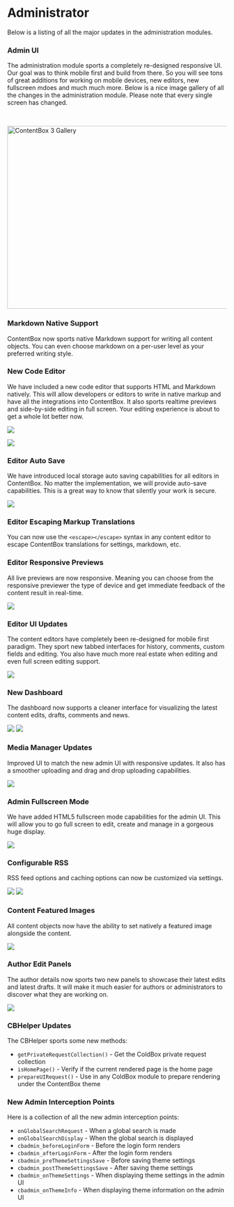 # Administrator

Below is a listing of all the major updates in the administration modules.

### Admin UI
The administration module sports a completely re-designed responsive UI.  Our goal was to think mobile first and build from there.  So you will see tons of great additions for working on mobile devices, new editors, new fullscreen mdoes and much much more.  Below is a nice image gallery of all the changes in the administration module.  Please note that every single screen has changed.

<br>

<a data-flickr-embed="true"  href="https://www.flickr.com/photos/143009820@N03/albums/72157668208952472" title="ContentBox 3 Gallery"><img src="https://farm8.staticflickr.com/7365/26985570222_f377c7f69c_z.jpg" width="640" height="419" alt="ContentBox 3 Gallery"></a><script async src="//embedr.flickr.com/assets/client-code.js" charset="utf-8"></script>



### Markdown Native Support
ContentBox now sports native Markdown support for writing all content objects.  You can even choose markdown on a per-user level as your preferred writing style.


### New Code Editor
We have included a new code editor that supports HTML and Markdown natively.  This will allow developers or editors to write in native markup and have all the integrations into ContentBox.  It also sports realtime previews and side-by-side editing in full screen.  Your editing experience is about to get a whole lot better now.

![](/images/code_editor.png)

![](/images/editor_sidebyside.png)


### Editor Auto Save
We have introduced local storage auto saving capabilities for all editors in ContentBox.  No matter the implementation, we will provide auto-save capabilities.  This is a great way to know that silently your work is secure.

![](/images/editor_autosave.png)


### Editor Escaping Markup Translations
You can now use the `<escape></escape>` syntax in any content editor to escape ContentBox translations for settings, markdown, etc.


### Editor Responsive Previews
All live previews are now responsive.  Meaning you can choose from the responsive previewer the type of device and get immediate feedback of the content result in real-time.


![](/images/responsive_previews.png)


### Editor UI Updates
The content editors have completely been re-designed for mobile first paradigm.  They sport new tabbed interfaces for history, comments, custom fields and editing.  You also have much more real estate when editing and even full screen editing support. 

![](/images/editor_tabs.png)


### New Dashboard
The dashboard now supports a cleaner interface for visualizing the latest content edits, drafts, comments and news.

![](/images/dashboard_tabs.png)
![](/images/dashboard_latest.png)


### Media Manager Updates
Improved UI to match the new admin UI with responsive updates.  It also has a smoother uploading and drag and drop uploading capabilities.

![](/images/mediamanager.png)



### Admin Fullscreen Mode
We have added HTML5 fullscreen mode capabilities for the admin UI.  This will allow you to go full screen to edit, create and manage in a gorgeous huge display.

![](/images/admin_topactions.png)


### Configurable RSS
RSS feed options and caching options can now be customized via settings.


![](/images/rss_options.png)
![](/images/rss_caching.png)


### Content Featured Images
All content objects now have the ability to set natively a featured image alongside the content.

![](/images/featured_image.png)



### Author Edit Panels
The author details now sports two new panels to showcase their latest edits and latest drafts.  It will make it much easier for authors or administrators to discover what they are working on.

![](/images/author_tabs.png)


### CBHelper Updates
The CBHelper sports some new methods:
* `getPrivateRequestCollection()` - Get the ColdBox private request collection
* `isHomePage()` - Verify if the current rendered page is the home page
* `prepareUIRequest()` - Use in any ColdBox module to prepare rendering under the ContentBox theme

### New Admin Interception Points
Here is a collection of all the new admin interception points:

* `onGlobalSearchRequest` - When a global search is made
* `onGlobalSearchDisplay` - When the global search is displayed
* `cbadmin_beforeLoginForm` - Before the login form renders
* `cbadmin_afterLoginForm` - After the login form renders
* `cbadmin_preThemeSettingsSave` - Before saving theme settings
* `cbadmin_postThemeSettingsSave` - After saving theme settings
* `cbadmin_onThemeSettings` - When displaying theme settings in the admin UI
* `cbadmin_onThemeInfo` - When displaying theme information on the admin UI